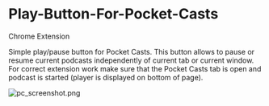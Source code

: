 Play-Button-For-Pocket-Casts
============================

Chrome Extension

Simple play/pause button for Pocket Casts. This button allows to pause or resume current podcasts independently of current tab or current window. For correct extension work make sure that the Pocket Casts tab is open and podcast is started (player is displayed on bottom of page).

![pc_screenshot.png](http://download.illuzor.com/images/github/pc_screenshot.png)
